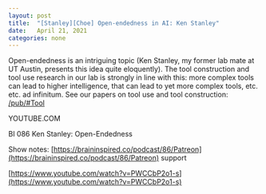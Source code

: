 ```yaml
---
layout: post
title:  "[Stanley][Choe] Open-endedness in AI: Ken Stanley"
date:   April 21, 2021
categories: none
---
```


Open-endedness is an intriguing topic (Ken Stanley, my former lab mate at UT Austin, presents this idea quite eloquently). The tool construction and tool use research in our lab is strongly in line with this: more complex tools can lead to higher intelligence, that can lead to yet more complex tools, etc. etc. ad infinitum. See our papers on tool use and tool construction: [/pub/#Tool](/pub/#Tool)




YOUTUBE.COM




BI 086 Ken Stanley: Open-Endedness

Show notes: [https://braininspired.co/podcast/86/Patreon](https://braininspired.co/podcast/86/Patreon) support



[https://www.youtube.com/watch?v=PWCCbP2o1-s](https://www.youtube.com/watch?v=PWCCbP2o1-s)



 

